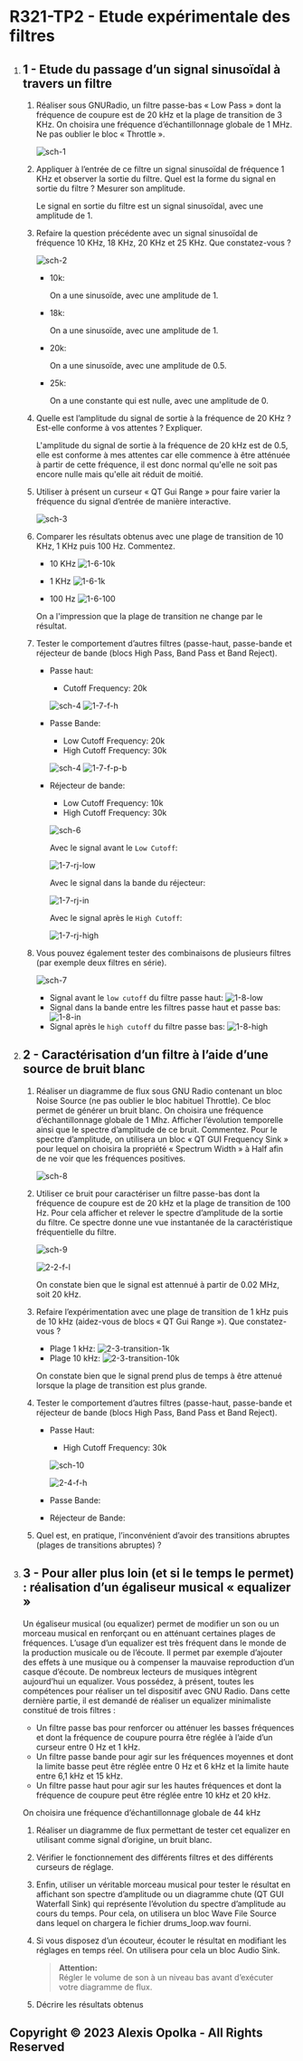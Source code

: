 # R321-TP2 - Etude expérimentale des filtres

1. ## 1 - Etude du passage d’un signal sinusoïdal à travers un filtre

      1. Réaliser sous GNURadio, un filtre passe-bas « Low Pass » dont la fréquence de coupure est de 20 kHz et la plage de transition de 3 KHz. On choisira une fréquence d’échantillonnage globale de 1 MHz. Ne pas oublier le bloc « Throttle ».

          ![sch-1](./src/TP2/schema-1.png)

      2. Appliquer à l’entrée de ce filtre un signal sinusoïdal de fréquence 1 KHz et observer la sortie du filtre. Quel est la forme du signal en sortie du filtre ? Mesurer son amplitude.

          Le signal en sortie du filtre est un signal sinusoïdal, avec
          une amplitude de 1.

      3. Refaire la question précédente avec un signal sinusoïdal de fréquence 10 KHz, 18 KHz, 20 KHz et 25 KHz. Que constatez-vous ?

          ![sch-2](./src/TP2/schema-2.png)

          - 10k:

            On a une sinusoïde, avec une amplitude de 1.

          - 18k:

            On a une sinusoïde, avec une amplitude de 1.

          - 20k:

            On a une sinusoïde, avec une amplitude de 0.5.

          - 25k:

            On a une constante qui est nulle, avec une amplitude de 0.

      4. Quelle est l’amplitude du signal de sortie à la fréquence de 20 KHz ? Est-elle conforme à vos attentes ? Expliquer.

          L'amplitude du signal de sortie à la fréquence de 20 kHz est de
          0.5, elle est conforme à mes attentes car elle commence à être
          atténuée à partir de cette fréquence, il est donc normal qu'elle
          ne soit pas encore nulle mais qu'elle ait réduit de moitié.

      5. Utiliser à présent un curseur « QT Gui Range » pour faire varier la fréquence du signal d’entrée de manière interactive.

          ![sch-3](./src/TP2/schema-3.png)

      6. Comparer les résultats obtenus avec une plage de transition de 10 KHz, 1 KHz puis 100 Hz. Commentez.

          - 10 KHz
            ![1-6-10k](./src/TP2/1-6-10k.png)

          - 1 KHz
            ![1-6-1k](./src/TP2/1-6-1k.png)

          - 100 Hz
            ![1-6-100](./src/TP2/1-6-100.png)

          On a l'impression que la plage de transition ne change par le résultat.

      7. Tester le comportement d’autres filtres (passe-haut, passe-bande et réjecteur de bande (blocs High Pass, Band Pass et Band Reject).

          - Passe haut:
            - Cutoff Frequency: 20k

            ![sch-4](./src/TP2/schema-4.png)
            ![1-7-f-h](./src/TP2/1-7-high-pass.png)

          - Passe Bande:
            - Low Cutoff Frequency: 20k
            - High Cutoff Frequency: 30k

            ![sch-4](./src/TP2/schema-5.png)
            ![1-7-f-p-b](./src/TP2/1-7-band-pass.png)

          - Réjecteur de bande:
            - Low Cutoff Frequency: 10k
            - High Cutoff Frequency: 30k

            ![sch-6](./src/TP2/schema-6.png)

            Avec le signal avant le `Low Cutoff`:

            ![1-7-rj-low](./src/TP2/1-7-reject-low.png)

            Avec le signal dans la bande du réjecteur:

            ![1-7-rj-in](./src/TP2/1-7-reject-in.png)

            Avec le signal après le `High Cutoff`:

            ![1-7-rj-high](./src/TP2/1-7-reject-high.png)

      8. Vous pouvez également tester des combinaisons de plusieurs filtres (par exemple deux filtres en série).

          ![sch-7](./src/TP2/schema-7.png)

          - Signal avant le `low cutoff` du filtre passe haut: ![1-8-low](./src/TP2/1-8-low.png)
          - Signal dans la bande entre les filtres passe haut et passe bas: ![1-8-in](./src/TP2/1-8-in.png)
          - Signal après le `high cutoff` du filtre passe bas: ![1-8-high](./src/TP2/1-8-high.png)

2. ## 2 - Caractérisation d’un filtre à l’aide d’une source de bruit blanc

      1. Réaliser un diagramme de flux sous GNU Radio contenant un bloc Noise Source (ne pas oublier le bloc habituel Throttle). Ce bloc permet de générer un bruit blanc. On choisira une fréquence d’échantillonnage globale de 1 Mhz. Afficher l’évolution temporelle ainsi que le spectre d’amplitude de ce bruit. Commentez. Pour le spectre d’amplitude, on utilisera un bloc « QT GUI Frequency Sink » pour lequel on choisira la propriété « Spectrum Width » à Half afin de ne voir que les fréquences positives.

          ![sch-8](./src/TP2/schema-8.png)

      2. Utiliser ce bruit pour caractériser un filtre passe-bas dont la fréquence de coupure est de 20 kHz et la plage de transition de 100 Hz. Pour cela afficher et relever le spectre d’amplitude de la sortie du filtre. Ce spectre donne une vue instantanée de la caractéristique fréquentielle du filtre.

          ![sch-9](./src/TP2/schema-9.png)

          ![2-2-f-l](./src/TP2/2-2-low-pass.png)

          On constate bien que le signal est attennué à partir de 0.02 MHz,
          soit 20 kHz.

      3. Refaire l’expérimentation avec une plage de transition de 1 kHz puis de 10 kHz (aidez-vous de blocs « QT Gui Range »). Que constatez-vous ?

          - Plage 1 kHz: ![2-3-transition-1k](./src/TP2/2-3-1k.png)
          - Plage 10 kHz: ![2-3-transition-10k](./src/TP2/2-3-10k.png)

          On constate bien que le signal prend plus de temps à être
          attenué lorsque la plage de transition est plus grande.

      4. Tester le comportement d’autres filtres (passe-haut, passe-bande et réjecteur de bande (blocs High Pass, Band Pass et Band Reject).

          - Passe Haut:

            - High Cutoff Frequency: 30k

            ![sch-10](./src/TP2/schema-10.png)

            ![2-4-f-h](./src/TP2/2-4-high-pass.png)

          - Passe Bande:
          - Réjecteur de Bande:

      5. Quel est, en pratique, l’inconvénient d’avoir des transitions abruptes (plages de transitions abruptes) ?

3. ## 3 - Pour aller plus loin (et si le temps le permet) : réalisation d’un égaliseur musical « equalizer »

    Un égaliseur musical (ou equalizer) permet de modifier un son ou un morceau musical en renforçant
    ou en atténuant certaines plages de fréquences. L’usage d’un equalizer est très fréquent dans le
    monde de la production musicale ou de l’écoute. Il permet par exemple d’ajouter des effets à une
    musique ou à compenser la mauvaise reproduction d’un casque d’écoute. De nombreux lecteurs de
    musiques intègrent aujourd’hui un equalizer.
    Vous possédez, à présent, toutes les compétences pour réaliser un tel dispositif avec GNU Radio.
    Dans cette dernière partie, il est demandé de réaliser un equalizer minimaliste constitué de trois
    filtres :

    - Un filtre passe bas pour renforcer ou atténuer les basses fréquences et dont la fréquence de coupure pourra être réglée à l’aide d’un curseur entre 0 Hz et 1 kHz.
    - Un filtre passe bande pour agir sur les fréquences moyennes et dont la limite basse peut être réglée entre 0 Hz et 6 kHz et la limite haute entre 6,1 kHz et 15 kHz.
    - Un filtre passe haut pour agir sur les hautes fréquences et dont la fréquence de coupure peut être réglée entre 10 kHz et 20 kHz.

    On choisira une fréquence d’échantillonnage globale de 44 kHz

    1. Réaliser un diagramme de flux permettant de tester cet equalizer en utilisant comme signal d’origine, un bruit blanc.
    2. Vérifier le fonctionnement des différents filtres et des différents curseurs de réglage.
    3. Enfin, utiliser un véritable morceau musical pour tester le résultat en affichant son spectre d’amplitude ou un diagramme chute (QT GUI Waterfall Sink) qui représente l’évolution du spectre d’amplitude au cours du temps. Pour cela, on utilisera un bloc Wave File Source dans lequel on chargera le fichier drums_loop.wav fourni.
    4. Si vous disposez d’un écouteur, écouter le résultat en modifiant les réglages en temps réel. On utilisera pour cela un bloc Audio Sink.

        > **Attention:**  
        > Régler le volume de son à un niveau bas avant d’exécuter votre diagramme de flux.

    5. Décrire les résultats obtenus

## Copyright &copy; 2023 Alexis Opolka - All Rights Reserved
